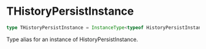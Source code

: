 # THistoryPersistInstance

```ts
type THistoryPersistInstance = InstanceType<typeof HistoryPersistInstance>;
```

Type alias for an instance of HistoryPersistInstance.
